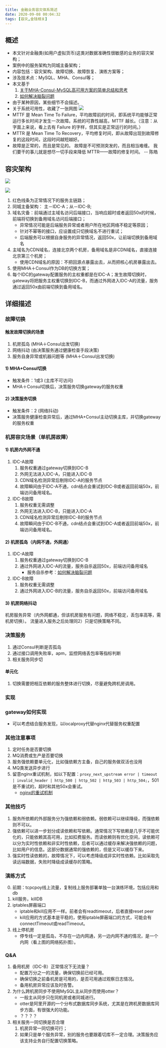 ```yaml
---
title: 金融业务容灾体系简述
date: 2020-09-08 00:04:32
tags: [容灾,金钱相关]
---
```


## 概述

+ 本文针对金融类(如用户虚拟货币)这类对数据准确性很敏感的业务的容灾架构；
+ 案例中的服务架构为同城主备架构；
+ 内容包括：容灾架构、故障切换、故障恢复、演练方案等；
+ 涉及技术点：MySQL、MHA、Consul等；
+ 本文基于
	1. [关于MHA-Consul-MySQL高可用方案的简单总结和思考](https://kingson4wu.gitee.io/2020/08/31/20200831-%E5%85%B3%E4%BA%8EMHA-Consul-MySQL%E9%AB%98%E5%8F%AF%E7%94%A8%E6%96%B9%E6%A1%88%E7%9A%84%E7%AE%80%E5%8D%95%E6%80%BB%E7%BB%93%E5%92%8C%E6%80%9D%E8%80%83/)
	2. [如何解决脑裂问题](https://kingson4wu.gitee.io/2020/09/05/20200905-%E5%A6%82%E4%BD%95%E8%A7%A3%E5%86%B3%E8%84%91%E8%A3%82%E9%97%AE%E9%A2%98/)
+ 由于某种原因，某些细节不会描述。
+ 关于系统可用性，收藏了一张网图
![](20209008-金融业务容灾体系简述/availability.png)
+ MTTF 是 Mean Time To Failure，平均故障前的时间，即系统平均能够正常运行多长时间才发生一次故障。系统的可靠性越高，MTTF 越长。（注意：从字面上来说，看上去有 Failure 的字样，但其实是正常运行的时间。）
+ MTTR 是 Mean Time To Recovery，平均修复时间，即从故障出现到故障修复的这段时间，这段时间越短越好。
+ 故障是正常的，而且是常见的。
故障是不可预测突发的，而且相当难缠。
我们要干的事儿就是想尽一切手段来降低 MTTR——故障的修复时间。
-- 陈皓


## 容灾架构

![](20200908-金融业务容灾体系简述/Network_Topology.png)

![](20200908-金融业务容灾体系简述/Architecture.png)

1. 红色线条为正常情况下的服务主链路；
2. 同城主备架构： 主－IDC-A；从－IDC-B;
3. 域名灾备：前端通过主域名访问后端接口，当响应超时或者返回50x的时候，前端将切换到备用域名访问后端接口；
	- 异常情况可能是后端服务异常或者用户所在地区网络不稳定等原因；
	- 针对不幂等的接口，应设置成只切换域名不进行重试；
	- 后端服务可以根据自身服务的异常情况，返回50x，让前端切换到备用域名
4. 主域名为CDN域名，连接北京两个机房，备用域名是非CDN域名，直接连接北京第三个机房；
	- 使用CDN域名的原因：不把回源点暴露出去，从而把核心机房暴露出去。
5. 使用MHA＋Consul作为DB的切换方案；
6. 每个IDC的gateway配置服务的主权重都是在IDC-A；发生故障切换时，gateway将把服务主权重切换到IDC-B，而通过外网进入IDC-A的流量，服务通过返回50x由前端切换到备用域名。

## 详细描述

### 故障切换

#### 触发故障切换的场景
1. 机房孤岛 (MHA＋Consul出发切换)
2. 网络抖动 (由决策服务通过健康检查手段决策)
3. 服务自身异常或机器问题等 (MHA＋Consul出发切换)

#### 1) MHA+Consul切换
+ 触发条件：1或3 (主库不可访问)
+ MHA＋Consul切换后，决策服务切换gateway的服务权重

#### 2) 决策服务切换
+ 触发条件：2 (网络抖动)
+ 决策服务健康检查异常后，通过MHA+Consul主动切换主库，并切换gateway的服务权重

### 机房容灾场景（单机房故障）

#### 1) 机房内外网不通
1. IDC-A故障
	1. 服务权重通过gateway切换到IDC-B
	2. 外网无法进入IDC-A，只能进入IDC-B
	3. CDN域名检测异常后剔除IDC-A的服务节点
	4. 故障瞬间由于IDC-A不通，cdn结点会重试到IDC-B或者返回前端50x，前端访问备用域名。
2. IDC-B故障
	1. 服务权重无需调整
	2. 外网无法进入IDC-B，只能进入IDC-A
	3. CDN域名检测异常后剔除IDC-B的服务节点
	4. 故障瞬间由于IDC-B不通，cdn结点会重试到IDC-A或者返回前端50x，前端访问备用域名。

#### 2) 机房孤岛（内网不通，外网通）
1. IDC-A故障
	1. 服务权重通过gateway切换到IDC-B
	2. 通过外网进入IDC-A的流量，服务自杀返回50x，前端访问备用域名
		- 服务自杀参考：[如何解决脑裂问题](https://kingson4wu.gitee.io/2020/09/05/20200905-%E5%A6%82%E4%BD%95%E8%A7%A3%E5%86%B3%E8%84%91%E8%A3%82%E9%97%AE%E9%A2%98/)
2. IDC-B故障
	1. 服务权重无需调整
	2. 通过外网进入IDC-B的流量，服务自杀返回50x，前端访问备用域名

#### 3) 机房网络抖动
机房服务异常（内外网都通，但该机房服务有问题，网络不稳定，丢包率高等，需机房切换）。
流量进入服务之后处理同2）只是切换策略不同。

### 决策服务
1. 通过Consul判断是否孤岛
2. 通过接口调用失败率，apm，监控网络丢包率等指标判断
3. 相关服务同步切

#### 单元化
1. 切换需要把相互依赖的服务整体进行切换，尽量避免跨机房调用。

### 实现

### gateway如何实现
+ 可以考虑结合服务发现，以localproxy代替nginx代替服务权重配置

### 其他注意事项
1. 定时任务是否要切换
2. MQ消费或生产是否要切换
3. 服务强依赖要单元化，比如强依赖方主备，自己的服务做双活也没用
4. MQ类发送异步进行
5. 留意nginx重试机制，如以下配置：`proxy_next_upstream error | timeout | invalid_header | http_500 | http_502 | http_503 | http_504;`，501是不重试的，超时和其他50x会重试。
	- [nginx的重试机制](https://blog.csdn.net/mj158518/article/details/49847119)

### 其他技巧
1. 服务所依赖的外部服务分为强依赖和弱依赖。弱依赖可以继续降级，而强依赖则不可以。
2. 强依赖可以进一步划分成读依赖和写依赖。通常情况下写依赖是几乎不可能优化的，只能依赖其高可用，比如扣费服务。而读依赖则有优化空间，读依赖可以分为实时性依赖和非实时性依赖，后者可以通过缓存来解决强依赖的问题，比如用户的信息。这部分数据通常的强依赖的，但是又可以缓存下来。
3. 强实时性读依赖的，故障情况下，可以考虑降级成非实时性依赖。比如采取先读远端数据，失败时降级成读缓存的策略。

### 演练方式
0. 前期：tcpcpoy线上流量，复制线上服务部署单独一台演练环境，包括应用和db
1. kill服务，killDB
2. iptables屏蔽端口
	- iptable和kill应用不一样。前者会有readtimeout，后者直接reset peer
	- kill应用的方式基本是平稳的，使用iptable屏蔽端口的方式，可能会有connectTimeout或readTimeout。
3. 线上停机房
	- 停专线一定是孤岛，不存在一边内网通，另一边内网不通的情况，是一个内网（看上图的网络拓扑图）。

### Q&A

1. 备用机房（IDC-B）正常情况下无流量？
	- 配置万分之一的流量，确保切换前已经可用。
	- 确保切换之前备机房是可用的，是否可用通过观察日志情况。
	- 备用机房异常应该及时告警。
2. 为什么跨机房同步不使用MySQL主从同步而使用otter？
	- 一般主从同步只在同机房或者同城进行。
	- otter是阿里开源的一个分布式数据库同步系统，尤其是在跨机房数据库同步方面，有很强大的功能。 
	- ？？？？
3. 相关服务一同切换是否合理
	1. 机房异常一同切换可行；
	2. 如果只是单个服务异常，别的服务也要跟着切库不一定合理。决策服务应该支持业务自行配置切换策略。

